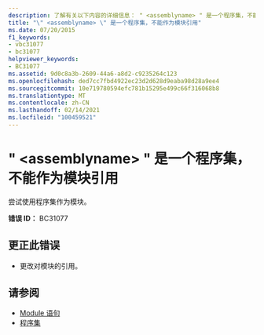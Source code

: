 ```yaml
---
description: 了解有关以下内容的详细信息： " <assemblyname> " 是一个程序集，不能作为模块引用
title: "\" <assemblyname> \" 是一个程序集，不能作为模块引用"
ms.date: 07/20/2015
f1_keywords:
- vbc31077
- bc31077
helpviewer_keywords:
- BC31077
ms.assetid: 9d0c8a3b-2609-44a6-a8d2-c9235264c123
ms.openlocfilehash: ded7cc7fbd4922ec23d2d628d9eaba98d28a9ee4
ms.sourcegitcommit: 10e719780594efc781b15295e499c66f316068b8
ms.translationtype: MT
ms.contentlocale: zh-CN
ms.lasthandoff: 02/14/2021
ms.locfileid: "100459521"
---
```

# <a name="assemblyname-is-an-assembly-and-cannot-be-referenced-as-a-module"></a>" \<assemblyname> " 是一个程序集，不能作为模块引用

尝试使用程序集作为模块。  
  
 **错误 ID：** BC31077  
  
## <a name="to-correct-this-error"></a>更正此错误  
  
- 更改对模块的引用。  
  
## <a name="see-also"></a>请参阅

- [Module 语句](../language-reference/statements/module-statement.md)
- [程序集](../language-reference/modifiers/assembly.md)
